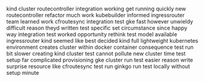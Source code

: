 kind cluster routecontroller integration working get running quickly new routecontroller refactor much work kubebuilder informed ingressrouter team learned work cfroutesync integration test gke fast however unwieldy difficult reason theyd written test specific set circumstance since happy way integration test worked opportunity rethink test model available ingressrouter kind seemed like best decided kind full lightweight kubernetes environment creates cluster within docker container consequence test run bit slower creating kind cluster test cannot pollute new cluster time test setup far complicated provisioning gke cluster run test easier reason write surprise resource like cfroutesync test run ginkgo run test locally without setup minute